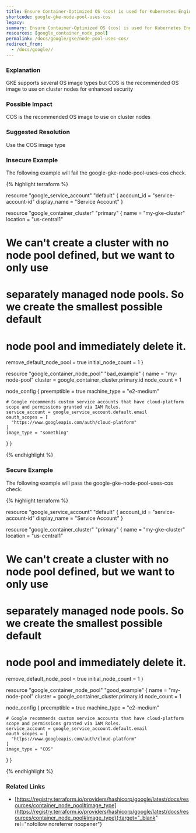 ```yaml
---
title: Ensure Container-Optimized OS (cos) is used for Kubernetes Engine Clusters Node image
shortcode: google-gke-node-pool-uses-cos
legacy: 
summary: Ensure Container-Optimized OS (cos) is used for Kubernetes Engine Clusters Node image 
resources: [google_container_node_pool] 
permalink: /docs/google/gke/node-pool-uses-cos/
redirect_from: 
  - /docs/google//
---
```


### Explanation

GKE supports several OS image types but COS is the recommended OS image to use on cluster nodes for enhanced security

### Possible Impact
COS is the recommended OS image to use on cluster nodes

### Suggested Resolution
Use the COS image type


### Insecure Example

The following example will fail the google-gke-node-pool-uses-cos check.

{% highlight terraform %}

resource "google_service_account" "default" {
  account_id   = "service-account-id"
  display_name = "Service Account"
}

resource "google_container_cluster" "primary" {
  name     = "my-gke-cluster"
  location = "us-central1"

  # We can't create a cluster with no node pool defined, but we want to only use
  # separately managed node pools. So we create the smallest possible default
  # node pool and immediately delete it.
  remove_default_node_pool = true
  initial_node_count       = 1
}

resource "google_container_node_pool" "bad_example" {
  name       = "my-node-pool"
  cluster    = google_container_cluster.primary.id
  node_count = 1

  node_config {
    preemptible  = true
    machine_type = "e2-medium"

    # Google recommends custom service accounts that have cloud-platform scope and permissions granted via IAM Roles.
    service_account = google_service_account.default.email
    oauth_scopes = [
      "https://www.googleapis.com/auth/cloud-platform"
    ]
    image_type = "something"
  }
}

{% endhighlight %}



### Secure Example

The following example will pass the google-gke-node-pool-uses-cos check.

{% highlight terraform %}

resource "google_service_account" "default" {
  account_id   = "service-account-id"
  display_name = "Service Account"
}

resource "google_container_cluster" "primary" {
  name     = "my-gke-cluster"
  location = "us-central1"

  # We can't create a cluster with no node pool defined, but we want to only use
  # separately managed node pools. So we create the smallest possible default
  # node pool and immediately delete it.
  remove_default_node_pool = true
  initial_node_count       = 1
}

resource "google_container_node_pool" "good_example" {
  name       = "my-node-pool"
  cluster    = google_container_cluster.primary.id
  node_count = 1

  node_config {
    preemptible  = true
    machine_type = "e2-medium"

    # Google recommends custom service accounts that have cloud-platform scope and permissions granted via IAM Roles.
    service_account = google_service_account.default.email
    oauth_scopes = [
      "https://www.googleapis.com/auth/cloud-platform"
    ]
    image_type = "COS"
  }
}

{% endhighlight %}



### Related Links


- [https://registry.terraform.io/providers/hashicorp/google/latest/docs/resources/container_node_pool#image_type](https://registry.terraform.io/providers/hashicorp/google/latest/docs/resources/container_node_pool#image_type){:target="_blank" rel="nofollow noreferrer noopener"}


